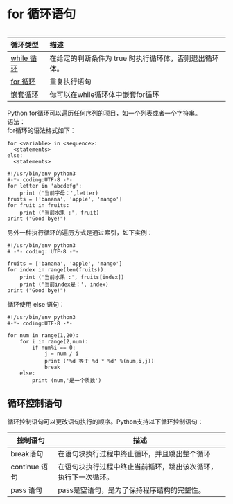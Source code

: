 # for 循环语句

|  |
| :--- |


| 循环类型 | 描述 |
| :--- | :--- |
| [while 循环](http://www.runoob.com/python/python-while-loop.html) | 在给定的判断条件为 true 时执行循环体，否则退出循环体。 |
| [for 循环](http://www.runoob.com/python/python-for-loop.html) | 重复执行语句 |
| [嵌套循环](http://www.runoob.com/python/python-nested-loops.html) | 你可以在while循环体中嵌套for循环 |

Python for循环可以遍历任何序列的项目，如一个列表或者一个字符串。  
语法：  
for循环的语法格式如下：

```
for <variable> in <sequence>:
  <statements>
else:
  <statements>
```

```
#!/usr/bin/env python3
#-*- coding:UTF-8 -*-
for letter in 'abcdefg':
    print ('当前字母：',letter)
fruits = ['banana', 'apple', 'mango']
for fruit in fruits:
    print ('当前水果 :', fruit)
print ("Good bye!")
```

另外一种执行循环的遍历方式是通过索引，如下实例：

```
#!/usr/bin/env python3
# -*- coding: UTF-8 -*-

fruits = ['banana', 'apple', 'mango']
for index in range(len(fruits)):
    print ('当前水果 :', fruits[index])
    print ('当前index是：', index)
print ("Good bye!")
```

循环使用 else 语句：

```
#!/usr/bin/env python3
#-*- coding:UTF-8 -*-

for num in range(1,20):
    for i in range(2,num):
        if num%i == 0:
            j = num / i
            print ('%d 等于 %d * %d' %(num,i,j))
            break
    else:
        print (num,'是一个质数')
```

## 循环控制语句

循环控制语句可以更改语句执行的顺序。Python支持以下循环控制语句：

| 控制语句 | 描述 |
| --- | --- |
| break语句 | 在语句块执行过程中终止循环，并且跳出整个循环 |
| continue 语句 | 在语句块执行过程中终止当前循环，跳出该次循环，执行下一次循环。 |
| pass 语句 | pass是空语句，是为了保持程序结构的完整性。 |



